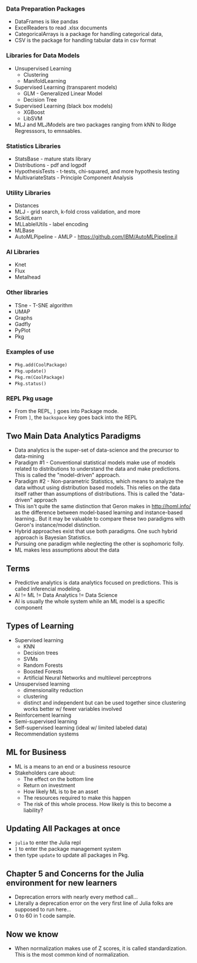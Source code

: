 ### Data Preparation Packages
- DataFrames is like pandas
- ExcelReaders to read .xlsx documents
- CategoricalArrays is a package for handling categorical data, 
- CSV is the package for handling tabular data in csv format


### Libraries for Data Models
- Unsupervised Learning
    - Clustering
    - ManifoldLearning
- Supervised Learning (transparent models)
    - GLM - Generalized Linear Model
    - Decision Tree
- Supervised Learning (black box models)
    - XGBoost
    - LibSVM
- MLJ and MLJModels are two packages ranging from kNN to Ridge Regresssors, to emnsables.

### Statistics Libraries
- StatsBase - mature stats library
- Distributions - pdf and logpdf
- HypothesisTests - t-tests, chi-squared, and more hypothesis testing
- MultivariateStats - Principle Component Analysis

### Utility Libraries
- Distances
- MLJ - grid search, k-fold cross validation, and more
- ScikitLearn
- MLLablelUtils - label encoding
- MLBase
- AutoMLPipeline - AMLP - https://github.com/IBM/AutoMLPipeline.jl

### AI Libraries
- Knet  
- Flux
- Metalhead

### Other libraries
- TSne - T-SNE algorithm
- UMAP
- Graphs
- Gadfly
- PyPlot
- Pkg

### Examples of use
- `Pkg.add(CoolPackage)`
- `Pkg.update()`
- `Pkg.rm(CoolPackage)`
- `Pkg.status()`

### REPL Pkg usage
- From the REPL, `]` goes into Package mode.
- From `]`, the `backspace` key goes back into the REPL


## Two Main Data Analytics Paradigms
- Data analytics is the super-set of data-science and the precursor to data-mining
- Paradigm #1 - Conventional statistical models make use of models related to distributions to understand the data and make predictions. This is called the "model-driven" approach. 
- Paradigm #2 - Non-parametric Statistics, which means to analyze the data without using distribution based models. This relies on the data itself rather than assumptions of distributions. This is called the "data-driven" approach
- This isn't quite the same distinction that Geron makes in http://homl.info/ as the difference between model-based learning and instance-based learning.. But it may be valuable to compare these two paradigms with Geron's instance/model distinction.
- Hybrid approaches exist that use both paradigms. One such hybrid approach is Bayesian Statistics.
- Pursuing one paradigm while neglecting the other is sophomoric folly.
- ML makes less assumptions about the data


## Terms
- Predictive analytics is data analytics focused on predictions. This is called inferencial modeling.
- AI != ML != Data Analytics != Data Science
- AI is usually the whole system while an ML model is a specific component


## Types of Learning
- Supervised learning
    - KNN
    - Decision trees
    - SVMs
    - Random Forests
    - Boosted Forests
    - Artificial Neural Networks and multilevel perceptrons
- Unsupervised learning
    - dimensionality reduction
    - clustering
    - distinct and independent but can be used together since clustering works better w/ fewer variables involved
- Reinforcement learning
- Semi-supervised learning
- Self-supervised learning (ideal w/ limited labeled data)
- Recommendation systems

## ML for Business
- ML is a means to an end or a business resource
- Stakeholders care about:
    - The effect on the bottom line
    - Return on investment
    - How likely ML is to be an asset
    - The resources required to make this happen
    - The risk of this whole process. How likely is this to become a liability?


## Updating All Packages at once
- `julia` to enter the Julia repl
- `]` to enter the package management system
- then type `update` to update all packages in Pkg.


## Chapter 5 and Concerns for the Julia environment for new learners
- Deprecation errors with nearly every method call... 
- Literally a deprecation error on the very first line of Julia folks are supposed to run here...
- 0 to 60 in 1 code sample.

## Now we know
- When normalization makes use of Z scores, it is called standardization. This is the most common kind of normalization.
